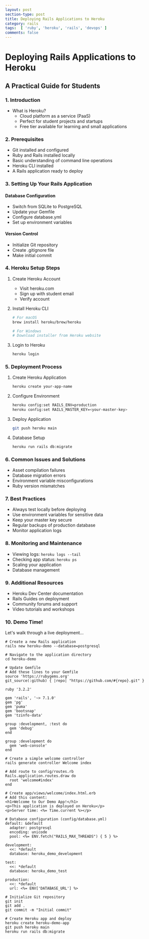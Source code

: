 ```yaml
---
layout: post
section-type: post
title: Deploying Rails Applications to Heroku
category: rails
tags:  [ 'ruby', 'heroku', 'rails', 'devops' ]
comments: false
---
```


# Deploying Rails Applications to Heroku
## A Practical Guide for Students

### 1. Introduction
- What is Heroku?
  - Cloud platform as a service (PaaS)
  - Perfect for student projects and startups
  - Free tier available for learning and small applications

### 2. Prerequisites
- Git installed and configured
- Ruby and Rails installed locally
- Basic understanding of command line operations
- Heroku CLI installed
- A Rails application ready to deploy

### 3. Setting Up Your Rails Application
#### Database Configuration
- Switch from SQLite to PostgreSQL
- Update your Gemfile
- Configure database.yml
- Set up environment variables

#### Version Control
- Initialize Git repository
- Create .gitignore file
- Make initial commit

### 4. Heroku Setup Steps
1. Create Heroku Account
   - Visit heroku.com
   - Sign up with student email
   - Verify account

2. Install Heroku CLI
   ```bash
   # For macOS
   brew install heroku/brew/heroku

   # For Windows
   # Download installer from Heroku website
   ```

3. Login to Heroku
   ```bash
   heroku login
   ```

### 5. Deployment Process
1. Create Heroku Application
   ```bash
   heroku create your-app-name
   ```

2. Configure Environment
   ```bash
   heroku config:set RAILS_ENV=production
   heroku config:set RAILS_MASTER_KEY=<your-master-key>
   ```

3. Deploy Application
   ```bash
   git push heroku main
   ```

4. Database Setup
   ```bash
   heroku run rails db:migrate
   ```

### 6. Common Issues and Solutions
- Asset compilation failures
- Database migration errors
- Environment variable misconfigurations
- Ruby version mismatches

### 7. Best Practices
- Always test locally before deploying
- Use environment variables for sensitive data
- Keep your master key secure
- Regular backups of production database
- Monitor application logs

### 8. Monitoring and Maintenance
- Viewing logs: `heroku logs --tail`
- Checking app status: `heroku ps`
- Scaling your application
- Database management

### 9. Additional Resources
- Heroku Dev Center documentation
- Rails Guides on deployment
- Community forums and support
- Video tutorials and workshops

### 10. Demo Time!
Let's walk through a live deployment...

```
# Create a new Rails application
rails new heroku-demo --database=postgresql

# Navigate to the application directory
cd heroku-demo

# Update Gemfile
# Add these lines to your Gemfile
source 'https://rubygems.org'
git_source(:github) { |repo| "https://github.com/#{repo}.git" }

ruby '3.2.2'

gem 'rails', '~> 7.1.0'
gem 'pg'
gem 'puma'
gem 'bootsnap'
gem 'tzinfo-data'

group :development, :test do
  gem 'debug'
end

group :development do
  gem 'web-console'
end

# Create a simple welcome controller
rails generate controller Welcome index

# Add route to config/routes.rb
Rails.application.routes.draw do
  root 'welcome#index'
end

# Create app/views/welcome/index.html.erb
# Add this content:
<h1>Welcome to Our Demo App!</h1>
<p>This application is deployed on Heroku</p>
<p>Server time: <%= Time.current %></p>

# Database configuration (config/database.yml)
default: &default
  adapter: postgresql
  encoding: unicode
  pool: <%= ENV.fetch("RAILS_MAX_THREADS") { 5 } %>

development:
  <<: *default
  database: heroku_demo_development

test:
  <<: *default
  database: heroku_demo_test

production:
  <<: *default
  url: <%= ENV['DATABASE_URL'] %>

# Initialize Git repository
git init
git add .
git commit -m "Initial commit"

# Create Heroku app and deploy
heroku create heroku-demo-app
git push heroku main
heroku run rails db:migrate
```
